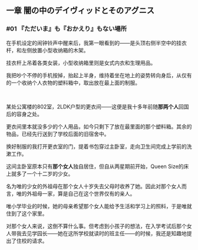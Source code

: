 ## 一章 闇の中のデイヴィッドとそのアグニス

### #01 『ただいま』も『おかえり』もない場所

在手机设定的闹钟铃声中醒来后，我第一眼看到的——是头顶右侧半空中的挂衣杆，和左侧放置小型收纳箱的木架。

挂衣杆上吊着各类女装，小型收纳箱里则是女式内衣和生理用品。

我把吵个不停的手机按掉，抬起上半身，维持着坐在地上的姿势转向身后，从仅有的一个收纳个人衣物的塑料箱中，取出放在最上面的制服。

&emsp;

某处公寓楼的802室，2LDK户型的更衣间——这便是我十多年前随**那两个人**回国后的容身之处。

更衣间里本就没多少的个人用品，如今只剩下了放在最里面的那个塑料箱。其余的物品，已经先行送到了学校后面的旧宿舍中。

换好制服的我打开更衣室的门，提着书包穿过主卧室，走向卫生间完成上学前的洗漱工作。

这间主卧室原本只有**那个女人**独自居住，但自从两星期前开始，Queen Size的床上就多了一个十二岁的少女。

名为唯的少女的外祖母在那个女人十岁失去父母时收养了她。因此对那个女人而言，唯的外祖母一家，算是自己在这个世界仅有的亲人。

唯小学毕业的时候，她的母亲希望那个女人能给予生活和学习上的照料，于是唯就住到了这个家里。

对那个女人来说，这倒不算什么事。但考虑到小孩子的想法，在入学考试后那个女人带我去见学园长——她在这所学校就读时的班主任——的时候，我还是知趣地提出了住校的请求。



